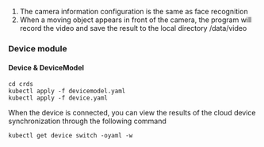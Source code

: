 1. The camera information configuration is the same as face recognition
2. When a moving object appears in front of the camera, the program will record the video and save the result to the local directory /data/video

### Device module

#### Device & DeviceModel
``` 
cd crds
kubectl apply -f devicemodel.yaml
kubectl apply -f device.yaml
 ```  

When the device is connected, you can view the results of the cloud device synchronization through the following command
``` 
kubectl get device switch -oyaml -w 
```    